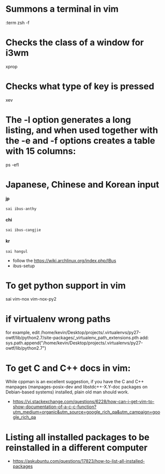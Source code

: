 # Summons a terminal in vim
:term zsh -f

# Checks the class of a window for i3wm
xprop

# Checks what type of key is pressed
xev

# The -l option generates a long listing, and when used together with the -e and -f options creates a table with 15 columns:
ps -efl

# Japanese, Chinese and Korean input
  #### jp
    sai ibus-anthy 
  #### chi
    sai ibus-cangjie
  #### kr
    sai hangul
  - follow the https://wiki.archlinux.org/index.php/IBus
  - ibus-setup

# To get python support in vim
  sai vim-nox vim-nox-py2

# if virtualenv wrong paths
  for example, edit /home/kevin/Desktop/projects/.virtualenvs/py27-owtf/lib/python2.7/site-packages/_virtualenv_path_extensions.pth
  add:
    sys.path.append("/home/kevin/Desktop/projects/.virtualenvs/py27-owtf/lib/python2.7")

# To get C and C++ docs in vim:
While cppman is an excellent suggestion, if you have the C and C++ manpages (manpages-posix-dev and libstdc++-X.Y-doc packages on Debian-based systems) installed, plain old man should work.
  - https://vi.stackexchange.com/questions/6228/how-can-i-get-vim-to-show-documentation-of-a-c-c-function?utm_medium=organic&utm_source=google_rich_qa&utm_campaign=google_rich_qa

# Listing all installed packages to be reinstalled in a different computer
  - https://askubuntu.com/questions/17823/how-to-list-all-installed-packages
